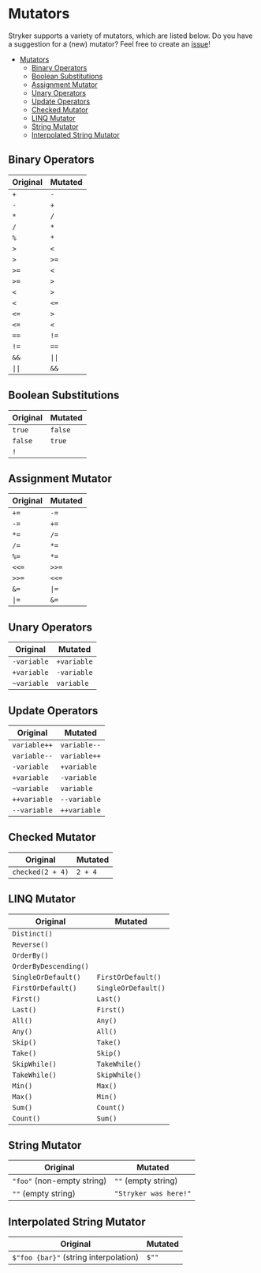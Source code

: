 # Mutators
Stryker supports a variety of mutators, which are listed below. Do you have a suggestion for a (new) mutator? Feel free to create an [issue](https://github.com/stryker-mutator/stryker-net/issues)!

<!-- TOC -->

- [Mutators](#mutators)
    - [Binary Operators](#binary-operators)
    - [Boolean Substitutions](#boolean-substitutions)
    - [Assignment Mutator](#assignment-mutator)
    - [Unary Operators](#unary-operators)
    - [Update Operators](#update-operators)
	- [Checked Mutator](#checked-mutator)
    - [LINQ Mutator](#linq-mutator)
    - [String Mutator](#string-mutator)
    - [Interpolated String Mutator](#interpolated-string-mutator)

<!-- /TOC -->

## Binary Operators
| Original | Mutated | 
| ------------- | ------------- | 
| `+` | `-` |
| `-` | `+` |
| `*` | `/` |
| `/` | `*` |
| `%` | `*` |
| `>` | `<` |
| `>` | `>=` |
| `>=` | `<` |
| `>=` | `>` |
| `<` | `>` |
| `<` | `<=` |
| `<=` | `>` |
| `<=` | `<` |
| `==` | `!=` |
| `!=` | `==` |
| `&&` | `\|\|`
| `\|\|` | `&&`

## Boolean Substitutions
| Original | Mutated | 
| ------------- | ------------- | 
| `true`	| `false` |
| `false`	| `true` |
| `!`		| ` ` |

## Assignment Mutator
| Original | Mutated | 
| ------------- | ------------- | 
|`+= `	| `-= ` |
|`-= `	| `+= ` |
|`*= `	| `/= ` |
|`/= `	| `*= ` |
|`%= `	| `*= ` |
|`<<=`  | `>>=` |
|`>>=`  | `<<=` |
|`&= `	| `\|= ` |
|`\|= `	| `&= ` |

## Unary Operators
|    Original   |   Mutated  | 
| ------------- | ---------- | 
| `-variable`	| `+variable`|
| `+variable` 	| `-variable`|
| `~variable` 	| `variable` |

## Update Operators
|    Original   |   Mutated  | 
| ------------- | ---------- | 
| `variable++`	| `variable--` |
| `variable--`	| `variable++` |
| `-variable`	| `+variable`|
| `+variable` 	| `-variable`|
| `~variable` 	| `variable` |
| `++variable`	| `--variable` |
| `--variable`	| `++variable` |

## Checked Mutator
| Original | Mutated |
| ------------- | ------------- | 
| `checked(2 + 4)` | `2 + 4` |

## LINQ Mutator
|      Original         |       Mutated         |
| --------------------- | --------------------- |
| `Distinct()`          | ` `                   |
| `Reverse()`           | ` `                   |
| `OrderBy()`           | ` `                   |
| `OrderByDescending()` | ` `                   |
| `SingleOrDefault()`   | `FirstOrDefault()`    |
| `FirstOrDefault()`    | `SingleOrDefault()`   |
| `First()`             | `Last()`              |
| `Last()`              | `First()`             |
| `All()`               | `Any()`               |
| `Any()`               | `All()`               |
| `Skip()`              | `Take()`              |
| `Take()`              | `Skip()`              |
| `SkipWhile()`         | `TakeWhile()`         |
| `TakeWhile()`         | `SkipWhile()`         |
| `Min()`               | `Max()`               |
| `Max()`               | `Min()`               |
| `Sum()`               | `Count()`             |
| `Count()`             | `Sum()`               |

## String Mutator
| Original | Mutated |
| ------------- | ------------- | 
| `"foo"` (non-empty string) | `""` (empty string) |
|  `""` (empty string) | `"Stryker was here!"` |

## Interpolated String Mutator
| Original | Mutated |
| ------------- | ------------- | 
| `$"foo {bar}"` (string interpolation) | `$""` |
